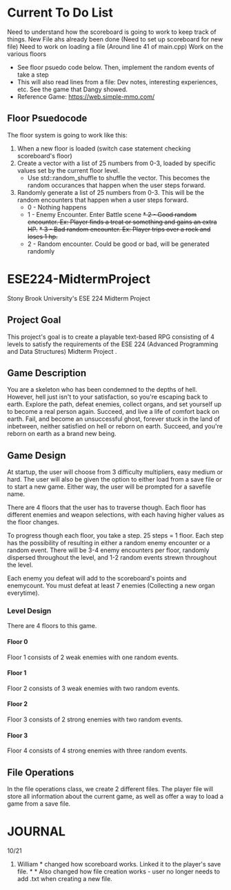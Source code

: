 # Current To Do List
Need to understand how the scoreboard is going to work to keep track of things.
New File ahs already been done (Need to set up scoreboard for new file)
Need to work on loading a file (Around line 41 of main.cpp)
Work on the various floors
* See floor psuedo code below. Then, implement the random events of take a step
* This will also read lines from a file: Dev notes, interesting experiences, etc. See the game that Dangy showed.
* Reference Game: https://web.simple-mmo.com/
## Floor Psuedocode
The floor system is going to work like this:
1. When a new floor is loaded (switch case statement checking scoreboard's floor)
2.    Create a vector with a list of 25 numbers from 0-3, loaded by specific values set by the current floor level. 
        * Use std::random_shuffle to shuffle the vector. This becomes the random occurances that happen when the user steps forward.
2.    Randomly generate a list of 25 numbers from 0-3. This will be the random encounters that happen when a user steps forward. 
        * 0 - Nothing happens
        * 1 - Enemy Encounter. Enter Battle scene
        ~~* 2 - Good random encounter. Ex: Player finds a treat or something and gains an extra HP.~~
        ~~* 3 - Bad random encounter. Ex: Player trips over a rock and loses 1 hp.~~ 
        * 2 - Random encounter. Could be good or bad, will be generated randomly



# ESE224-MidtermProject

Stony Brook University's ESE 224 Midterm Project

## Project Goal
This project's goal is to create a playable text-based RPG consisting of 4 levels to satisfy the requirements of the ESE 224 (Advanced Programming and Data Structures) Midterm Project . 
## Game Description
You are a skeleton who has been condemned to the depths of hell. However, hell just isn't to your satisfaction, so you're escaping back to earth. Explore the path, defeat enemies, collect organs, and set yourself up to become a real person again. Succeed, and live a life of comfort back on earth. Fail, and become an unsuccessful ghost, forever stuck in the land of inbetween, neither satisfied on hell or reborn on earth. Succeed, and you're reborn on earth as a brand new being. 

## Game Design

At startup, the user will choose from 3 difficulty multipliers, easy medium or hard. The user will also be given the option to either load from a save file or to start a new game. Either way, the user will be prompted for a savefile name.

There are 4 floors that the user has to traverse though. Each floor has different enemies and weapon selections, with each having higher values as the floor changes. 

To progress though each floor, you take a step. 25 steps = 1 floor. Each step has the possibility of resulting in either a random enemy encounter or a random event. There will be 3-4 enemy encounters per floor, randomly dispersed throughout the level, and 1-2 random events strewn throughout the level.

Each enemy you defeat will add to the scoreboard's points and enemycount. You must defeat at least 7 enemies (Collecting a new organ everytime).
### Level Design
There are 4 floors to this game.
#### Floor 0
Floor 1 consists of 2 weak enemies with one random events.
#### Floor 1
Floor 2 consists of 3 weak enemies with two random events.
#### Floor 2
Floor 3 consists of 2 strong enemies with two random events.
#### Floor 3
Floor 4 consists of 4 strong enemies with three random events.

## File Operations
In the file operations class, we create 2 different files. The player file will store all information about the current game, as well as offer a way to load a game from a save file.

# JOURNAL
10/21
1. William
       * changed how scoreboard works. Linked it to the player's save file.
       * * Also changed how file creation works - user no longer needs to add .txt when creating a new file.
